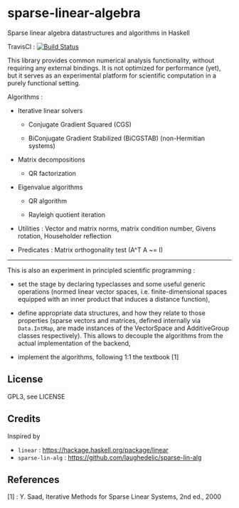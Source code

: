 # sparse-linear-algebra

Sparse linear algebra datastructures and algorithms in Haskell

TravisCI : [![Build Status](https://travis-ci.org/ocramz/sparse-linear-algebra.png)](https://travis-ci.org/ocramz/sparse-linear-algebra)

This library provides common numerical analysis functionality, without requiring any external bindings. It is not optimized for performance (yet), but it serves as an experimental platform for scientific computation in a purely functional setting.

Algorithms :

* Iterative linear solvers

    * Conjugate Gradient Squared (CGS)

    * BiConjugate Gradient Stabilized (BiCGSTAB) (non-Hermitian systems)

* Matrix decompositions

    * QR factorization

* Eigenvalue algorithms

    * QR algorithm

    * Rayleigh quotient iteration

* Utilities : Vector and matrix norms, matrix condition number, Givens rotation, Householder reflection

* Predicates : Matrix orthogonality test (A^T A ~= I)



----------

This is also an experiment in principled scientific programming :

* set the stage by declaring typeclasses and some useful generic operations (normed linear vector spaces, i.e. finite-dimensional spaces equipped with an inner product that induces a distance function),

* define appropriate data structures, and how they relate to those properties (sparse vectors and matrices, defined internally via `Data.IntMap`, are made instances of the VectorSpace and AdditiveGroup classes respectively). This allows to decouple the algorithms from the actual implementation of the backend,

* implement the algorithms, following 1:1 the textbook [1] 


## License

GPL3, see LICENSE

## Credits

Inspired by

* `linear` : https://hackage.haskell.org/package/linear
* `sparse-lin-alg` : https://github.com/laughedelic/sparse-lin-alg

## References

[1] : Y. Saad, Iterative Methods for Sparse Linear Systems, 2nd ed., 2000